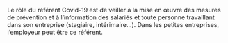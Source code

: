 Le rôle du référent Covid-19 est de veiller à la mise en œuvre des mesures de prévention et à l’information des salariés et toute personne travaillant dans son entreprise (stagiaire, intérimaire…). Dans les petites entreprises, l’employeur peut être ce référent.

